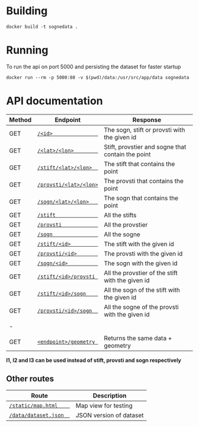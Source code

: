 # Building
`docker build -t sognedata .`

# Running
To run the api on port 5000 and persisting the dataset for faster startup

`docker run --rm -p 5000:80 -v $(pwd)/data:/usr/src/app/data sognedata`

# API documentation

| Method | Endpoint               | Response                                                                  |
| ------ | ---------------------- | ------------------------------------------------------------------------- |
| GET    | [`/<id>               `](/601                ) | The sogn, stift or provsti with the given id      |
| GET    | [`/<lat>/<lon>        `](/57.04/9.939        ) | Stift, provstier and sogne that contain the point |
| GET    | [`/stift/<lat>/<lon>  `](/stift/57.04/9.939  ) | The stift that contains the point                 |
| GET    | [`/provsti/<lat>/<lon>`](/provsti/57.04/9.939) | The provsti that contains the point               |
| GET    | [`/sogn/<lat>/<lon>   `](/sogn/57.04/9.939   ) | The sogn that contains the point                  |
| GET    | [`/stift              `](/stift              ) | All the stifts                                    |
| GET    | [`/provsti            `](/provsti            ) | All the provstier                                 |
| GET    | [`/sogn               `](/sogn               ) | All the sogne                                     |
| GET    | [`/stift/<id>         `](/stift/1            ) | The stift with the given id                       |
| GET    | [`/provsti/<id>       `](/provsti/601        ) | The provsti with the given id                     |
| GET    | [`/sogn/<id>          `](/sogn/8369          ) | The sogn with the given id                        |
| GET    | [`/stift/<id>/provsti `](/stift/1/provsti    ) | All the provstier of the stift with the given id  |
| GET    | [`/stift/<id>/sogn    `](/stift/1/sogn       ) | All the sogn of the stift with the given id       |
| GET    | [`/provsti/<id>/sogn  `](/provsti/601/sogn   ) | All the sogne of the provsti with the given id    |
|        |                                                |                                                   |
|   -    |                                                |                                                   |
|        |                                                |                                                   |
| GET    | [`<endpoint>/geometry `](/l3/57.04/9.939/geometry) | Returns the same data + geometry              |

**l1, l2 and l3 can be used instead of stift, provsti and sogn respectively**


## Other routes

| Route                  | Description                                     |
| ---------------------- | ----------------------------------------------- |
| [`/static/map.html    `](/static/map.html    ) | Map view for testing    |
| [`/data/dataset.json  `](/data/dataset.json  ) | JSON version of dataset |

